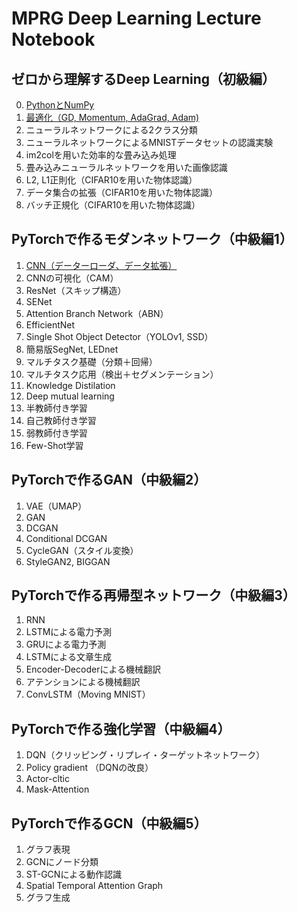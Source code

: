# MPRG Deep Learning Lecture Notebook


## ゼロから理解するDeep Learning（初級編）
0.  [PythonとNumPy](https://colab.research.google.com/github/machine-perception-robotics-group/MPRGDeepLearningLectureNotebook/blob/master/01_dnn_scratch/00_python_and_numpy.ipynb)
1.  [最適化（GD, Momentum, AdaGrad, Adam)](https://colab.research.google.com/github/machine-perception-robotics-group/MPRGDeepLearningLectureNotebook/blob/master/01_dnn_scratch/01_optimization.ipynb)
2.  ニューラルネットワークによる2クラス分類
3.  ニューラルネットワークによるMNISTデータセットの認識実験
4.  im2colを用いた効率的な畳み込み処理
5.  畳み込みニューラルネットワークを用いた画像認識
6.  L2, L1正則化（CIFAR10を用いた物体認識）
7.  データ集合の拡張（CIFAR10を用いた物体認識）
8.  バッチ正規化（CIFAR10を用いた物体認識）


## PyTorchで作るモダンネットワーク（中級編1）
1.  [CNN（データーローダ、データ拡張）](https://colab.research.google.com/github/machine-perception-robotics-group/MPRGDeepLearningLectureNotebook/blob/master/11_cnn_pytorch/01_cnn_dataloader_augmentation.ipynb)
2.  CNNの可視化（CAM）
3.  ResNet（スキップ構造）
4.  SENet
5.  Attention Branch Network（ABN）
6.  EfficientNet
7.  Single Shot Object Detector（YOLOv1, SSD）
8.  簡易版SegNet, LEDnet
9.  マルチタスク基礎（分類＋回帰）
10. マルチタスク応用（検出＋セグメンテーション）
11. Knowledge Distilation
12. Deep mutual learning
13. 半教師付き学習
14. 自己教師付き学習
15. 弱教師付き学習
16. Few-Shot学習


## PyTorchで作るGAN（中級編2）
1.  VAE（UMAP）
2.  GAN
3.  DCGAN
4.  Conditional DCGAN
5.  CycleGAN（スタイル変換）
6.  StyleGAN2, BIGGAN


## PyTorchで作る再帰型ネットワーク（中級編3）
1.  RNN
2.  LSTMによる電力予測
3.  GRUによる電力予測
4.  LSTMによる文章生成
5.  Encoder-Decoderによる機械翻訳
6.  アテンションによる機械翻訳
7.  ConvLSTM（Moving MNIST）


## PyTorchで作る強化学習（中級編4）
1.  DQN（クリッピング・リプレイ・ターゲットネットワーク）
2.  Policy gradient （DQNの改良）
3.  Actor-cltic
4.  Mask-Attention


## PyTorchで作るGCN（中級編5）
1.  グラフ表現
2.  GCNにノード分類
3.  ST-GCNによる動作認識
4.  Spatial Temporal Attention Graph
5.  グラフ生成
